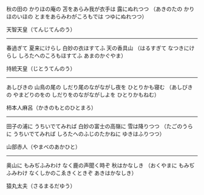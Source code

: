 秋の田の かりほの庵の 苫をあらみ我が衣手は 露にぬれつつ
（あきのたの かりほのいほの とまをあらみわがころもでは つゆにぬれつつ）

天智天皇（てんじてんのう）

---

春過ぎて 夏来にけらし 白妙の衣ほすてふ 天の香具山
（はるすぎて なつきにけらし しろたへのころもほすてふ あまのかぐやま）

持統天皇（じとうてんのう）

---

あしびきの 山鳥の尾の しだり尾のながながし夜を ひとりかも寝む
（あしびきの やまどりのをの しだりをのながながしよを ひとりかもねむ）

柿本人麻呂（かきのもとのひとまろ）

---


田子の浦に うちいでてみれば 白妙の富士の高嶺に 雪は降りつつ
（たごのうらに うちいでてみれば しろたへのふじのたかねに ゆきはふりつつ）


山部赤人（やまべのあかひと）

--- 

奥山に もみぢふみわけ なく鹿の声聞く時ぞ 秋はかなしき
（おくやまに もみぢふみわけ なくしかのこゑきくときぞ あきはかなしき）    

猿丸太夫（さるまるだゆう）
